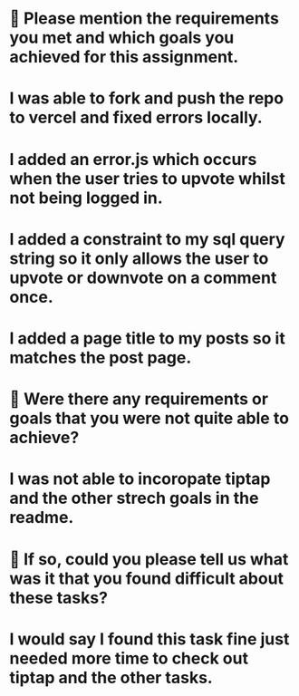 # 🎯 Please mention the requirements you met and which goals you achieved for this assignment.
# I was able to fork and push the repo to vercel and fixed errors locally.
# I added an error.js which occurs when the user tries to upvote whilst not being logged in.
# I added a constraint to my sql query string so it only allows the user to upvote or downvote on a comment once.
# I added a page title to my posts so it matches the post page.
# 🎯 Were there any requirements or goals that you were not quite able to achieve?
# I was not able to incoropate tiptap and the other strech goals in the readme.
# 🎯 If so, could you please tell us what was it that you found difficult about these tasks?
# I would say I found this task fine just needed more time to check out tiptap and the other tasks.